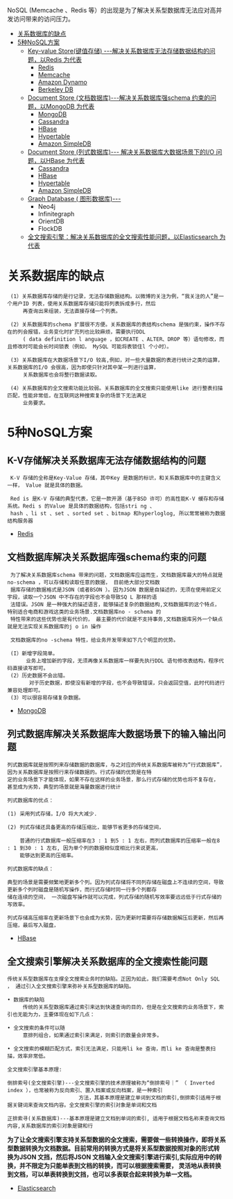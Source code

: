 NoSQL (Memcache 、Redis 等）的出现是为了解决关系型数据库无法应对高并发访问带来的访问压力。




* [关系数据库的缺点](#关系数据库的缺点)
* [5种NoSQL方案](#5种NoSQL方案)
  * [Key-value Store(键值存储) ---解决关系数据库无法存储数据结构的问题，以Redis 为代表](#K-V存储解决关系数据库无法存储数据结构的问题)
    * [Redis]()
    * [Memcache]()
    * [Amazon Dynamo]()
    * [Berkeley DB]()
  * [Document Store (文档数据库)---解决关系数据库强schema 约束的问题，以MongoDB 为代表](#文档数据库解决关系数据库强schema约束的问题)
    * [MongoDB]()
    * [Cassandra]()
    * [HBase]()
    * [Hypertable]()
    * [Amazon SimpleDB]()
  * [Document Store (列式数据库)--- 解决关系数据库大数据场景下的I/O 问题，以HBase 为代表](#列式数据库解决关系数据库大数据场景下的输入输出问题)
    * [Cassandra]()
    * [HBase]()
    * [Hypertable]()
    * [Amazon SimpleDB]()
  * [Graph Database ( 图形数据库)---]()
    * Neo4j
    * Infinitegraph
    * OrientDB
    * FlockDB
  * [全文搜索引擎：解决关系数据库的全文搜索性能问题，以Elasticsearch 为代表](#全文搜索引擎解决关系数据库的全文搜索性能问题)




# 关系数据库的缺点

     (1）关系数据库存储的是行记录，无法存储数据结构。以微博的关注为例，“我关注的人”是一个用户ID 列表，使用关系数据库存储只能将列表拆成多行，然后
         再查询出来组装，无法直接存储一个列表。

     (2）关系数据库的schema 扩展很不方便。关系数据库的表结构schema 是强约束，操作不存在的列会报错，业务变化时扩充列也比较麻烦，需要执行DDL 
         ( data definition l anguage ，如CREATE 、ALTER、DROP 等）语句修改，而且修改时可能会长时间锁表（例如， MySQL 可能将表锁住l 个小时）。
          
     (3）关系数据库在大数据场景下I/O 较高,例如，对一些大量数据的表进行统计之类的运算，关系数据库的I/O 会很高，因为即使只针对其中某一列进行运算，
         关系数据库也会将整行数据读取。

     (4）关系数据库的全文搜索功能比较弱。关系数据库的全文搜索只能使用like 进行整表扫描匹配，性能非常低，在互联网这种搜索复杂的场景下无法满足
         业务要求。

# 5种NoSQL方案

## K-V存储解决关系数据库无法存储数据结构的问题

     K-V 存储的全称是Key-Value 存储，其中Key 是数据的标识，和关系数据库中的主键含义一样， Value 就是具体的数据。

     Red is 是K-V 存储的典型代表，它是一款开源（基于BSD 许可）的高性能K-V 缓存和存储系统。Redi s 的Value 是具体的数据结构，包括stri ng 、
     hash 、li st 、set 、sorted set 、bitmap 和hyperloglog, 所以常常被称为数据结构服务器

   * [Redis](https://github.com/stevenli91748/Database/blob/master/Redis/README.md)


## 文档数据库解决关系数据库强schema约束的问题

     为了解决关系数据库schema 带来的问题，文档数据库应运而生，文档数据库最大的特点就是no-schema ，可以存储和读取任意的数据， 目前绝大部分文档数
     据库存储的数据格式是JSON（或者BSON ）。因为JSON 数据是自描述的，无须在使用前定义宇段，读取一个JSON 中不存在的字段也不会导致SQ L 那样的语
     法错误。JSON 是一种强大的描述语言，能够描述复杂的数据结构,文档数据库的这个特点， 特别适合电商和游戏这类的业务场景.文档数据库no - schema 的
     特性带来的这些优势也是有代价的， 最主要的代价就是不支持事务,文档数据库另外一个缺点就是无法实现关系数据库的j o in 操作
     
     文档数据库的no -schema 特性，给业务开发带来如下几个明显的优势。
     
     (I）新增字段简单。
          业务上增加新的字段，无须再像关系数据库一样要先执行DDL 语句修改表结构，程序代码直接读写即可。
     (2）历史数据不会出错。
           对于历史数据，即使没有新增的字段，也不会导致错误，只会返回空值，此时代码进行兼容处理即可。
     (3）可以很容易存储复杂数据。

   * [MongoDB](https://github.com/stevenli91748/Database/blob/master/MongoDB/README.md)  
   

## 列式数据库解决关系数据库大数据场景下的输入输出问题

    列式数据库就是按照列来存储数据的数据库，与之对应的传统关系数据库被称为“行式数据库”，因为关系数据库是按照行来存储数据的。行式存储的优势是在特
    定的业务场景下才能体现，如果不存在这样的业务场景，那么行式存储的优势也将不复存在， 甚至成为劣势，典型的场景就是海量数据进行统计

    列式数据库的优点：
    
    (1) 采用列式存储，I/O 将大大减少.
    
    (2) 列式存储还具备更高的存储压缩比，能够节省更多的存储空间，
        
        普通的行式数据库一般压缩率在3 : 1 到5 : 1 左右，而列式数据库的压缩率一般在8 : 1 到30 : 1 左右, 因为单个列的数据相似度相比行来说更高，
        能够达到更高的压缩率。
    
    列式数据库的缺点：
    
    典型的场景是需要频繁地更新多个列。因为列式存储将不同列存储在磁盘上不连续的空间，导致更新多个列时磁盘是随机写操作，而行式存储时同一行多个列都存
    储在连续的空间， 一次磁盘写操作就可以完成，列式存储的随机写效率要远远低于行式存储的写效率。
    
    列式存储高压缩率在更新场景下也会成为劣势，因为更新时需要将存储数据解压后更新，然后再压缩，最后写入磁盘，
    
   * [HBase](https://github.com/stevenli91748/Database/blob/master/HBase/README.md)

## 全文搜索引擎解决关系数据库的全文搜索性能问题

    传统关系型数据库在支撑全文搜索业务时的缺陷。正因为如此，我们需要考虑Not Only SQL ， 通过引入全文搜索引擎来弥补关系型数据库的缺陷。
    
    • 数据库的缺陷
         传统的关系型数据库通过索引来达到快速查询的目的，但是在全文搜索的业务场景下，索引也无能为力，主要体现在如下几点：
    
    • 全文搜索的条件可以随
         意排列组合，如果通过索引来满足，则索引的数量会非常多。
         
    • 全文搜索的模糊匹配方式，索引无法满足，只能用li ke 查询，而li ke 查询是整表扫描，效率非常低。

    全文搜索引擎基本原理:
    
    倒排索号(全文搜索引擎)---全文搜索引擎的技术原理被称为“倒排索号｜” （ Inverted index ），也常被称为反向索引、置入档案或反向档案，是一种索引
                           方法，其基本原理是建立单词到文档的索引,倒排索引适用于根据关键词来查询文档内容。全文搜索引擎的索引对象是单词和文档

    正排索寻(关系数据库)---基本原理是建立文档到单词的索引, 适用于根据文档名称来查询文档内容,关系数据库的索引对象是键和行

    
 **为了让全文搜索引擎支持关系型数据的全文搜索，需要做一些转换操作，即将关系型数据转换为文档数据。目前常用的转换方式是将关系型数据按照对象的形式转
   换为JSON 文挡，然后将JSON 文档输入全文搜索引擎进行索引,实际应用中的转换，并不限定为只能单表到文档的转换，而可以根据搜索需要， 灵活地从表转换到文档，可以单表转换到文挡，也可以多表联合起来转换为单一文档。**

   * [Elasticsearch](https://github.com/stevenli91748/Database/blob/master/Elasticsearch/README.md)
